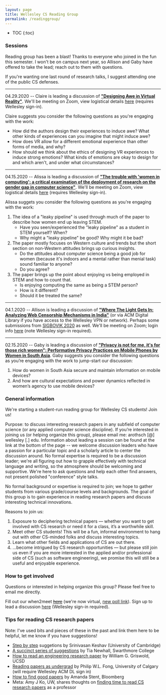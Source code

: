 ```yaml
---
layout: page
title: Wellesley CS Reading Group
permalink: /readinggroup/
---
```


* TOC
{:toc}

### Sessions

Reading group has been a blast! Thanks to everyone who joined in the fun this semester. I won't be on campus next year, so Allison and Gaby have offered to take the lead; reach out to them with questions.

If you're wanting one last round of research talks, I suggest attending one of the public CS defenses. 


******



04.29.2020 -- Claire is leading a discussion of __["Designing Awe in Virtual Reality"](https://drive.google.com/open?id=1_KWdMx1x2GBfwj2NAyqMjYpvU-eEiBTz)__. We'll be meeting on Zoom, view logistical details [here](https://docs.google.com/document/d/15TymPI-AZUPmFcupxOthg6tA9H_6l7YvX03tQmYhujQ/edit?usp=sharing) (requires Wellesley sign-in).

Claire suggests you consider the following questions as you're engaging with the work:

* How did the authors design their experiences to induce awe? What other kinds of experiences can you imagine that might induce awe?
* How does VR allow for a different emotional experience than other forms of media, and why?
* How should we think about the ethics of designing VR experiences to induce strong emotions? What kinds of emotions are okay to design for and which aren't, and under what circumstances?



******



04.15.2020 -- Alissa is leading a discussion of __["The trouble with 'women in computing': a critical examination of the deployment of research on the gender gap in computer science"](https://drive.google.com/file/d/1P36u9zs2dEmbxdYoNdTBxFsNtqO8wdAn/view?usp=sharing)__. We'll be meeting on Zoom, view logistical details [here](https://docs.google.com/document/d/15TymPI-AZUPmFcupxOthg6tA9H_6l7YvX03tQmYhujQ/edit?usp=sharing) (requires Wellesley sign-in).

Alissa suggets you consider the following questions as you're engaging with the work:

1. The idea of a "leaky pipeline" is used through much of the paper to describe how women end up leaving STEM.
	* Have you seen/experienced the "leaky pipeline" as a student in STEM yourself? When?
	* Why might a "leaky pipeline" be good? Why might it be bad?
2. The paper mostly focuses on Western culture and trends but the short section on non-Western attitudes brings up curious insights.
	* Do the attitudes about computer science being a good job for women (because it's indoors and a mental rather than menial task) sound familiar to anyone?
	* Do you agree?
3. The paper brings up the point about enjoying vs being employed in STEM and how to count that.
	* Is enjoying computing the same as being a STEM person?
	* How is it different?
	* Should it be treated the same?



******



04.1.2020 -- Allison is leading a discussion of __["Where The Light Gets In: Analyzing Web Censorship Mechanisms in India"](https://drive.google.com/file/d/1DjlJZ9eOhSMmU6m-iSliJ7lkBWyUPhRv/view)__ (or via ACM Digital Library if you have access to the Wellesley VPN or network). Perhaps some submissions from [SIGBOVIK 2020](http://sigbovik.org/2020/) as well. We'll be meeting on Zoom; login info [here](https://docs.google.com/document/d/1aPG-IRz6zQ0NMwxxMwx67xBYBjCS1P4VNFwbyiCsCME/edit?usp=sharing) (note Wellesley sign-in required).


******



02.15.2020 -- Gaby is leading a discussion of __["Privacy is not for me, it's for those rich women": Performative Privacy Practices on Mobile Phones by Women in South Asia](https://www.google.com/url?sa=t&rct=j&q=&esrc=s&source=web&cd=1&cad=rja&uact=8&ved=2ahUKEwi40qSc59PnAhV2gnIEHUh5AUIQFjAAegQIAxAB&url=https%3A%2F%2Fwww.usenix.org%2Fsystem%2Ffiles%2Fconference%2Fsoups2018%2Fsoups2018-sambasivan.pdf&usg=AOvVaw1AfT-v9Pnv2jzqEs07_hs9)__. Gaby suggests you consider the following questions as you’re engaging with the work to jump-start our discussion:

1. How do women in South Asia secure and maintain information on mobile devices?
2. And how are cultural expectations and power dynamics reflected in women’s agency to use mobile devices?

### General information
We're starting a student-run reading group for Wellesley CS students! Join us!

Purpose: to discuss interesting research papers in any subfield of computer science (or any applied computer science discipline). If you’re interested in joining us (or helping organize this group), please email me: arothsch [@] wellesley [.] edu. Information about leading a session can be found at the link at the bottom of the page -- we welcome discussion leaders who have a passion for a particular topic and a scholarly article to center the discussion around. No formal expertise is required to be a discussion leader; we're all figuring out how to grapple effectively with technical language and writing, so the atmosphere should be welcoming and supportive. We're here to ask questions and help each other find answers, not present polished "conference" style talks.

No formal background or expertise is required to join; we hope to gather students from various grade/course levels and backgrounds. The goal of this group is to gain experience in reading research papers and discuss interesting technical innovations. 

Reasons to join us:
1. Exposure to deciphering technical papers — whether you want to get involved with CS research or need it for a class, it’s a worthwhile skill. 
2. Meet other CS students! This will be a fun, informal environment to hang out with other CS-minded folks and discuss interesting topics. 
3. Learn what other fields and applications of CS are out there. 
4. …become intrigued by CS research opportunities — but please still join us even if you are more interested in the applied and/or professional side of CS (such as software engineering), we promise this will still be a useful and enjoyable experience.



### How to get involved

Questions or interested in helping organize this group? Please feel free to email me directly. 

Fill out our when2meet ~~[here](https://www.when2meet.com/?8558687-cOgc4)~~ (we're now virtual, [new poll link](https://www.when2meet.com/?8914644-Ldrox)). Sign up to lead a discussion [here](https://docs.google.com/document/d/13OVOLwu36ECiXQ_Qymg5sCI0SMOjZGvz08cmoG_j3sc/edit?usp=sharing) (Wellesley sign-in required). 



### Tips for reading CS research papers
Note: I've used bits and pieces of these in the past and link them here to be helpful, let me know if you have suggestions!

* [Step by step](https://www.google.com/url?sa=t&rct=j&q=&esrc=s&source=web&cd=2&ved=2ahUKEwiQ1abZw77oAhUCRa0KHW4vCPUQFjABegQIBBAB&url=https%3A%2F%2Fweb.stanford.edu%2Fclass%2Fee384m%2FHandouts%2FHowtoReadPaper.pdf&usg=AOvVaw21jcwtqxu42RtFW2UbDtWO) suggetions by Srinivasan Keshav (University of Cambridge)
* [A succinct series of suggestions](https://www.cs.swarthmore.edu/~newhall/cs97/s00/ReadingAdvice.html) by Tia Newhall, Swarthmore College
* [How to read an engineering research paper](https://cseweb.ucsd.edu/~wgg/CSE210/howtoread.html) by William G. Griswold, UCSD 
* [Reading papers as undergrad](https://dl.acm.org/doi/10.1145/1595453.1595493) by Philip W.L. Fong, University of Calgary (will require Wellesley ACM DL sign in)
* [How to find good papers](https://www.google.com/url?sa=t&rct=j&q=&esrc=s&source=web&cd=2&ved=2ahUKEwiClrjIwr7oAhVO4qwKHVHIAh4QFjABegQIBhAB&url=https%3A%2F%2Fpeople.cs.pitt.edu%2F~litman%2Fcourses%2Fcs2710%2Fpapers%2Fhowtoreadacspaper.pdf&usg=AOvVaw312OmQj1ZnwncvTrauLbfq) by Amanda Stent, Bloomberg
* Meta: Amy J Ko, UW, shares thoughts on [finding time to read CS research papers](https://medium.com/bits-and-behavior/finding-time-to-read-in-academia-3df53d81caad) as a professor



